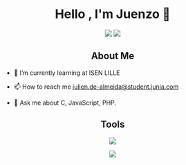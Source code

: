 <h1 align="center"> Hello , I'm Juenzo 👋</h1>

<p align="center">
        <img src="https://komarev.com/ghpvc/?username=Juenzo&color=blueviolet" />
        <img src="https://img.shields.io/github/followers/Juenzo.svg?style=social&label=Follow&maxAge=2592000" />
</p>

<h2 align = "center"> About Me </h2>

- 🌱 I’m currently learning at ISEN LILLE

- 📫 How to reach me julien.de-almeida@student.junia.com

- 💬 Ask me about C, JavaScript, PHP.

<h2 align = "center"> Tools </h2>

<p align = "center"><img src ="https://github-readme-stats.vercel.app/api?username=Juenzo&theme=blue-green"></p>
<p align = "center"><img src ="https://github-profile-trophy.vercel.app/?username=Juenzo&row=1"></p>
